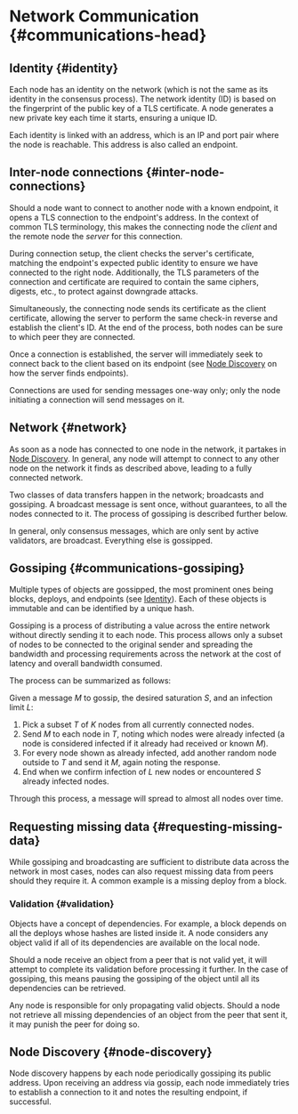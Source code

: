 # Network Communication {#communications-head}

## Identity {#identity}

Each node has an identity on the network (which is not the same as its identity in the consensus process). The network identity (ID) is based on the fingerprint of the public key of a TLS certificate. A node generates a new private key each time it starts, ensuring a unique ID.

Each identity is linked with an address, which is an IP and port pair where the node is reachable. This address is also called an endpoint.

## Inter-node connections {#inter-node-connections}

Should a node want to connect to another node with a known endpoint, it opens a TLS connection to the endpoint's address. In the context of common TLS terminology, this makes the connecting node the _client_ and the remote node the _server_ for this connection.

During connection setup, the client checks the server's certificate, matching the endpoint's expected public identity to ensure we have connected to the right node. Additionally, the TLS parameters of the connection and certificate are required to contain the same ciphers, digests, etc., to protect against downgrade attacks.

Simultaneously, the connecting node sends its certificate as the client certificate, allowing the server to perform the same check-in reverse and establish the client's ID. At the end of the process, both nodes can be sure to which peer they are connected.

Once a connection is established, the server will immediately seek to connect back to the client based on its endpoint (see [Node Discovery](#node-discovery) on how the server finds endpoints).

Connections are used for sending messages one-way only; only the node initiating a connection will send messages on it.

## Network {#network}

As soon as a node has connected to one node in the network, it partakes in [Node Discovery](#node-discovery). In general, any node will attempt to connect to any other node on the network it finds as described above, leading to a fully connected network.

Two classes of data transfers happen in the network; broadcasts and gossiping. A broadcast message is sent once, without guarantees, to all the nodes connected to it. The process of gossiping is described further below.

In general, only consensus messages, which are only sent by active validators, are broadcast. Everything else is gossipped.

## Gossiping {#communications-gossiping}

Multiple types of objects are gossipped, the most prominent ones being blocks, deploys, and endpoints (see [Identity](#identity)). Each of these objects is immutable and can be identified by a unique hash.

Gossiping is a process of distributing a value across the entire network without directly sending it to each node. This process allows only a subset of nodes to be connected to the original sender and spreading the bandwidth and processing requirements across the network at the cost of latency and overall bandwidth consumed.

The process can be summarized as follows:

Given a message _M_ to gossip, the desired saturation _S_, and an infection limit _L_:

1.  Pick a subset _T_ of _K_ nodes from all currently connected nodes.
2.  Send _M_ to each node in _T_, noting which nodes were already infected (a node is considered infected if it already had received or known _M_).
3.  For every node shown as already infected, add another random node outside to _T_ and send it _M_, again noting the response.
4.  End when we confirm infection of _L_ new nodes or encountered _S_ already infected nodes.

Through this process, a message will spread to almost all nodes over time.

## Requesting missing data {#requesting-missing-data}

While gossiping and broadcasting are sufficient to distribute data across the network in most cases, nodes can also request missing data from peers should they require it. A common example is a missing deploy from a block.

### Validation {#validation}

Objects have a concept of dependencies. For example, a block depends on all the deploys whose hashes are listed inside it. A node considers any object valid if all of its dependencies are available on the local node.

Should a node receive an object from a peer that is not valid yet, it will attempt to complete its validation before processing it further. In the case of gossiping, this means pausing the gossiping of the object until all its dependencies can be retrieved.

Any node is responsible for only propagating valid objects. Should a node not retrieve all missing dependencies of an object from the peer that sent it, it may punish the peer for doing so.

## Node Discovery {#node-discovery}

Node discovery happens by each node periodically gossiping its public address. Upon receiving an address via gossip, each node immediately tries to establish a connection to it and notes the resulting endpoint, if successful.
